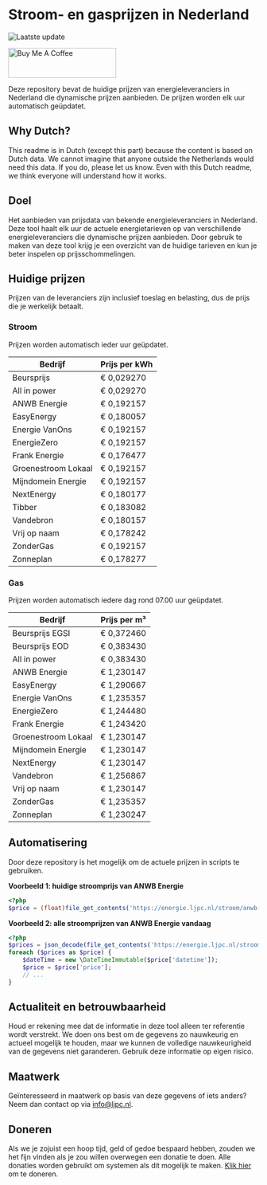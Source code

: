 # Stroom- en gasprijzen in Nederland

![Laatste update](https://img.shields.io/badge/laatste%20update-2025--03--09%2009%3A00%20CET-brightgreen)

<a href="https://www.buymeacoffee.com/Lars-" target="_blank"><img src="https://cdn.buymeacoffee.com/buttons/v2/default-orange.png" alt="Buy Me A Coffee" height="60" style="height: 60px !important;width: 217px !important;" ></a>

Deze repository bevat de huidige prijzen van energieleveranciers in Nederland die dynamische prijzen aanbieden. De prijzen worden elk uur automatisch geüpdatet.

## Why Dutch?

This readme is in Dutch (except this part) because the content is based on Dutch data. We cannot imagine that anyone outside the Netherlands would need this data. If you do, please let us know. Even with this Dutch readme, we think
everyone will understand how it works.

## Doel

Het aanbieden van prijsdata van bekende energieleveranciers in Nederland. Deze tool haalt elk uur de actuele energietarieven op van verschillende energieleveranciers die dynamische prijzen aanbieden. Door gebruik te maken van deze tool
krijg je een overzicht van de huidige tarieven en kun je beter inspelen op prijsschommelingen.

## Huidige prijzen

Prijzen van de leveranciers zijn inclusief toeslag en belasting, dus de prijs die je werkelijk betaalt.

### Stroom

Prijzen worden automatisch ieder uur geüpdatet.

 Bedrijf | Prijs per kWh 
---------|---------------
Beursprijs | € 0,029270
All in power | € 0,029270
ANWB Energie | € 0,192157
EasyEnergy | € 0,180057
Energie VanOns | € 0,192157
EnergieZero | € 0,192157
Frank Energie | € 0,176477
Groenestroom Lokaal | € 0,192157
Mijndomein Energie | € 0,192157
NextEnergy | € 0,180177
Tibber | € 0,183082
Vandebron | € 0,180157
Vrij op naam | € 0,178242
ZonderGas | € 0,192157
Zonneplan | € 0,178277


### Gas

Prijzen worden automatisch iedere dag rond 07.00 uur geüpdatet.

 Bedrijf | Prijs per m³ 
---------|--------------
Beursprijs EGSI | € 0,372460
Beursprijs EOD | € 0,383430
All in power | € 0,383430
ANWB Energie | € 1,230147
EasyEnergy | € 1,290667
Energie VanOns | € 1,235357
EnergieZero | € 1,244480
Frank Energie | € 1,243420
Groenestroom Lokaal | € 1,230147
Mijndomein Energie | € 1,230147
NextEnergy | € 1,230147
Vandebron | € 1,256867
Vrij op naam | € 1,230147
ZonderGas | € 1,235357
Zonneplan | € 1,230247


## Automatisering

Door deze repository is het mogelijk om de actuele prijzen in scripts te gebruiken.

**Voorbeeld 1: huidige stroomprijs van ANWB Energie**

```php
<?php
$price = (float)file_get_contents('https://energie.ljpc.nl/stroom/anwb-energie-nu.txt');

```

**Voorbeeld 2: alle stroomprijzen van ANWB Energie vandaag**

```php
<?php
$prices = json_decode(file_get_contents('https://energie.ljpc.nl/stroom/all-in-power-vandaag.json'),true);
foreach ($prices as $price) {
    $dateTime = new \DateTimeImmutable($price['datetime']);
    $price = $price['price'];
    // ...
}
```

## Actualiteit en betrouwbaarheid

Houd er rekening mee dat de informatie in deze tool alleen ter referentie wordt verstrekt. We doen ons best om de gegevens zo nauwkeurig en actueel mogelijk te houden, maar we kunnen de volledige nauwkeurigheid van de gegevens niet
garanderen. Gebruik deze informatie op eigen risico.

## Maatwerk

Geïnteresseerd in maatwerk op basis van deze gegevens of iets anders? Neem dan contact op
via [info@ljpc.nl](mailto:info@ljpc.nl?subject=Energie%20prijzen).

## Doneren

Als we je zojuist een hoop tijd, geld of gedoe bespaard hebben, zouden we het fijn vinden als je zou willen overwegen een
donatie te doen. Alle donaties worden gebruikt om systemen als dit mogelijk te
maken. [Klik hier](https://www.buymeacoffee.com/Lars-) om te doneren.
